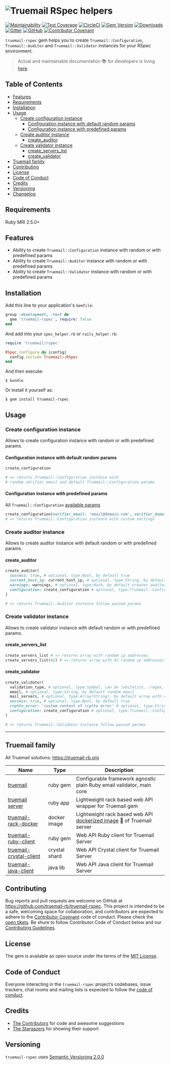 # ![Truemail RSpec helpers](https://truemail-rb.org/assets/images/truemail_logo.png)

[![Maintainability](https://api.codeclimate.com/v1/badges/d23d82c1c1bdbc271b81/maintainability)](https://codeclimate.com/github/truemail-rb/truemail-rspec/maintainability)
[![Test Coverage](https://api.codeclimate.com/v1/badges/d23d82c1c1bdbc271b81/test_coverage)](https://codeclimate.com/github/truemail-rb/truemail-rspec/test_coverage)
[![CircleCI](https://circleci.com/gh/truemail-rb/truemail-rspec/tree/master.svg?style=svg)](https://circleci.com/gh/truemail-rb/truemail-rspec/tree/master)
[![Gem Version](https://badge.fury.io/rb/truemail-rspec.svg)](https://badge.fury.io/rb/truemail-rspec)
[![Downloads](https://img.shields.io/gem/dt/truemail-rspec.svg?colorA=004d99&colorB=0073e6)](https://rubygems.org/gems/truemail-rspec)
[![Gitter](https://badges.gitter.im/truemail-rb/community.svg)](https://gitter.im/truemail-rb/community?utm_source=badge&utm_medium=badge&utm_campaign=pr-badge)
[![GitHub](https://img.shields.io/github/license/truemail-rb/truemail-rspec)](LICENSE.txt)
[![Contributor Covenant](https://img.shields.io/badge/Contributor%20Covenant-v1.4%20adopted-ff69b4.svg)](CODE_OF_CONDUCT.md)

`truemail-rspec` gem helps you to create `Truemail::Configuration`, `Truemail::Auditor` and `Truemail::Validator` instances for your RSpec environment.

> Actual and maintainable documentation :books: for developers is living [here](https://truemail-rb.org/truemail-rspec).

## Table of Contents

- [Features](#features)
- [Requirements](#requirements)
- [Installation](#installation)
- [Usage](#usage)
  - [Create configuration instance](#create-configuration-instance)
    - [Configuration instance with default random params](#configuration-instance-with-default-random-params)
    - [Configuration instance with predefined params](#configuration-instance-with-predefined-params)
  - [Create auditor instance](#create-auditor-instance)
    - [create_auditor](#create_auditor)
  - [Create validator instance](#create-validator-instance)
    - [create_servers_list](#create_servers_list)
    - [create_validator](#create_validator)
- [Truemail family](#truemail-family)
- [Contributing](#contributing)
- [License](#license)
- [Code of Conduct](#code-of-conduct)
- [Credits](#credits)
- [Versioning](#versioning)
- [Changelog](CHANGELOG.md)

## Requirements

Ruby MRI 2.5.0+

## Features

- Ability to create `Truemail::Configuration` instance with random or with predefined params
- Ability to create `Truemail::Auditor` instance with random or with predefined params
- Ability to create `Truemail::Validator` instance with random or with predefined params

## Installation

Add this line to your application's `Gemfile`:

```ruby
group :development, :test do
  gem 'truemail-rspec', require: false
end
```

And add into your `spec_helper.rb` or `rails_helper.rb`:

```ruby
require 'truemail/rspec'

RSpec.configure do |config|
  config.include Truemail::RSpec
end
```

And then execute:

    $ bundle

Or install it yourself as:

    $ gem install truemail-rspec

## Usage

### Create configuration instance

Allows to create configuration instance with random or with predefined params.

#### Configuration instance with default random params

```ruby
create_configuration

# => returns Truemail::Configuration instance with
# random verifier_email and default Truemail::Configuration params
```

#### Configuration instance with predefined params

All `Truemail::Configuration` [available params](https://github.com/truemail-rb/truemail-rspec#setting-global-configuration)

```ruby
create_configuration(verifier_email: 'email@domain.com', verifier_domain: 'other-domain.com')
# => returns Truemail::Configuration instance with custom settings
```

### Create auditor instance

Allows to create auditor instance with default random or with predefined params.

#### create_auditor

```ruby
create_auditor(
  success: true, # optional, type:Bool, by default true
  current_host_ip: current_host_ip, # optional, type:String, by default random IPv4 address
  warnings: warnings, # optional, type:Hash, by default creates auditor result warnings
  configuration: create_configuration # optional, type:Truemail::Configuration, by default creates random configuration
)

# => returns Truemail::Auditor instance follow passed params
```

### Create validator instance

Allows to create validator instance with default random or with predefined params.

#### create_servers_list

```ruby
create_servers_list # => returns array with random ip addresses
create_servers_list(42) # => returns array with 42 random ip addresses
```

#### create_validator

```ruby
create_validator(
  validation_type, # optional, type:Symbol, can be :whitelist, :regex, :mx, :mx_blacklist or :smtp, by default creates :smtp validation
  email, # optional, type:String, by default random email
  mail_servers, # optional, type:Array(String), by default array with random ip addresses
  success: true, # optional, type:Bool, by default true
  rcptto_error: 'custom context of rcptto error' # optional, type:String, by default it's equal to 'user not found'
  configuration: create_configuration # optional, type:Truemail::Configuration, by default creates random configuration
)

# => returns Truemail::Validator instance follow passed params
```

---

## Truemail family

All Truemail solutions: https://truemail-rb.org

| Name | Type | Description |
| --- | --- | --- |
| [truemail](https://github.com/truemail-rb/truemail) | ruby gem | Configurable framework agnostic plain Ruby email validator, main core |
| [truemail server](https://github.com/truemail-rb/truemail-rack) | ruby app | Lightweight rack based web API wrapper for Truemail gem |
| [truemail-rack-docker](https://github.com/truemail-rb/truemail-rack-docker-image) | docker image | Lightweight rack based web API [dockerized image](https://hub.docker.com/r/truemail/truemail-rack) :whale: of Truemail server |
| [truemail-ruby-client](https://github.com/truemail-rb/truemail-ruby-client) | ruby gem | Web API Ruby client for Truemail Server |
| [truemail-crystal-client](https://github.com/truemail-rb/truemail-crystal-client) | crystal shard | Web API Crystal client for Truemail Server |
| [truemail-java-client](https://github.com/truemail-rb/truemail-java-client) | java lib | Web API Java client for Truemail Server |

## Contributing

Bug reports and pull requests are welcome on GitHub at https://github.com/truemail-rb/truemail-rspec. This project is intended to be a safe, welcoming space for collaboration, and contributors are expected to adhere to the [Contributor Covenant](http://contributor-covenant.org) code of conduct. Please check the [open tikets](https://github.com/truemail-rb/truemail-rspec/issues). Be shure to follow Contributor Code of Conduct below and our [Contributing Guidelines](CONTRIBUTING.md).

## License

The gem is available as open source under the terms of the [MIT License](https://opensource.org/licenses/MIT).

## Code of Conduct

Everyone interacting in the `truemail-rspec` project’s codebases, issue trackers, chat rooms and mailing lists is expected to follow the [code of conduct](CODE_OF_CONDUCT.md).

## Credits

- [The Contributors](https://github.com/truemail-rb/truemail-rspec/graphs/contributors) for code and awesome suggestions
- [The Stargazers](https://github.com/truemail-rb/truemail-rspec/stargazers) for showing their support

## Versioning

`truemail-rspec` uses [Semantic Versioning 2.0.0](https://semver.org)
